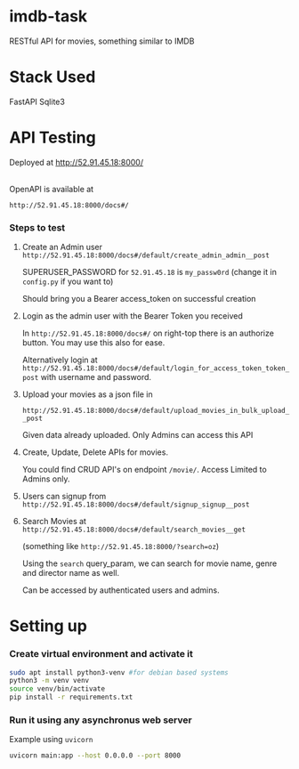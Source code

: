 # imdb-task
RESTful API for movies, something similar to IMDB

# Stack Used
FastAPI
Sqlite3


# API Testing

Deployed at http://52.91.45.18:8000/

<br>
OpenAPI is available at 
    
    http://52.91.45.18:8000/docs#/

### Steps to test

1. Create an Admin user
    `http://52.91.45.18:8000/docs#/default/create_admin_admin__post`

    SUPERUSER_PASSWORD for `52.91.45.18` is `my_passw0rd`
    (change it in `config.py` if you want to)

    Should bring you a Bearer access_token on successful creation

2. Login as the admin user with the Bearer Token you received

    In `http://52.91.45.18:8000/docs#/` on right-top there is an authorize button. You may use this also for ease.

    Alternatively login at `http://52.91.45.18:8000/docs#/default/login_for_access_token_token_post` with username and password.

3. Upload your movies as a json file in

    `http://52.91.45.18:8000/docs#/default/upload_movies_in_bulk_upload__post`
    
    Given data already uploaded.
    Only Admins can access this API

4. Create, Update, Delete APIs for movies.

    You could find CRUD API's on endpoint `/movie/`.
    Access Limited to Admins only.

5. Users can signup from
    `http://52.91.45.18:8000/docs#/default/signup_signup__post`

6. Search Movies at
    `http://52.91.45.18:8000/docs#/default/search_movies__get` 
    
    (something like `http://52.91.45.18:8000/?search=oz`)

    Using the `search` query_param, we can search for movie name, genre and director name as well.

    Can be accessed by authenticated users and admins.


# Setting up

### Create virtual environment and activate it
```bash
sudo apt install python3-venv #for debian based systems
python3 -m venv venv
source venv/bin/activate
pip install -r requirements.txt
```

### Run it using any asynchronus web server

Example using `uvicorn`

```bash
uvicorn main:app --host 0.0.0.0 --port 8000
```